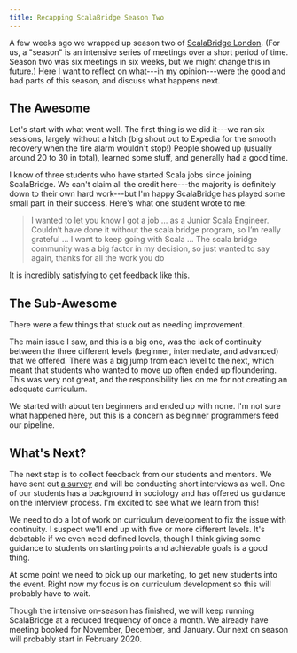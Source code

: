 ```yaml
---
title: Recapping ScalaBridge Season Two
---
```


A few weeks ago we wrapped up season two of [ScalaBridge London][scalabridge-london]. (For us, a "season" is an intensive series of meetings over a short period of time. Season two was six meetings in six weeks, but we might change this in future.) Here I want to reflect on what---in my opinion---were the good and bad parts of this season, and discuss what happens next.

<!--more-->

## The Awesome

Let's start with what went well. The first thing is we did it---we ran six sessions, largely without a hitch (big shout out to Expedia for the smooth recovery when the fire alarm wouldn't stop!) People showed up (usually around 20 to 30 in total), learned some stuff, and generally had a good time.

I know of three students who have started Scala jobs since joining ScalaBridge. We can't claim all the credit here---the majority is definitely down to their own hard work---but I'm happy ScalaBridge has played some small part in their success. Here's what one student wrote to me:

> I wanted to let you know I got a job … as a Junior Scala Engineer. Couldn’t
> have done it without the scala bridge program, so I’m really grateful … I want
> to keep going with Scala … The scala bridge community was a big factor in my
> decision, so just wanted to say again, thanks for all the work you do

It is incredibly satisfying to get feedback like this.


## The Sub-Awesome

There were a few things that stuck out as needing improvement.

The main issue I saw, and this is a big one, was the lack of continuity between the three different levels (beginner, intermediate, and advanced) that we offered. There was a big jump from each level to the next, which meant that students who wanted to move up often ended up floundering. This was very not great, and the responsibility lies on me for not creating an adequate curriculum.

We started with about ten beginners and ended up with none. I'm not sure what happened here, but this is a concern as beginner programmers feed our pipeline.


## What's Next?

The next step is to collect feedback from our students and mentors. We have sent out [a survey][survey] and will be conducting short interviews as well. One of our students has a background in sociology and has offered us guidance on the interview process. I'm excited to see what we learn from this!

We need to do a lot of work on curriculum development to fix the issue with continuity. I suspect we'll end up with five or more different levels. It's debatable if we even need defined levels, though I think giving some guidance to students on starting points and achievable goals is a good thing.

At some point we need to pick up our marketing, to get new students into the event. Right now my focus is on curriculum development so this will probably have to wait.

Though the intensive on-season has finished, we will keep running ScalaBridge at a reduced frequency of once a month. We already have meeting booked for November, December, and January. Our next on season will probably start in February 2020.

[scalabridge-london]: https://www.scalabridgelondon.org/
[survey]: https://docs.google.com/forms/d/1XA7vi4i_jW5TA0xiWxOtFh8omBeIASamAcOJBMFHfdU/
